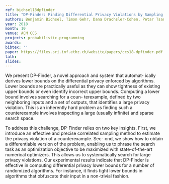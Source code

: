 ```yaml
---
ref: bichsel18dpfinder
title: "DP-Finder: Finding Differential Privacy Violations by Sampling and Optimization"
authors: Benjamin Bichsel, Timon Gehr, Dana Drachsler-Cohen, Petar Tsankov, Martin Vechev
year: 2018
month: 10
venue: ACM CCS
projects: probabilistic-programming
awards:
bibtex: ''
paper: https://files.sri.inf.ethz.ch/website/papers/ccs18-dpfinder.pdf
talk: 
slides: 
---
```


We present DP-Finder, a novel approach and system that automat- ically derives lower bounds on the differential privacy enforced by algorithms. Lower bounds are practically useful as they can show tightness of existing upper bounds or even identify incorrect upper bounds. Computing a lower bound involves searching for a coun- terexample, defined by two neighboring inputs and a set of outputs, that identifies a large privacy violation. This is an inherently hard problem as finding such a counterexample involves inspecting a large (usually infinite) and sparse search space.

To address this challenge, DP-Finder relies on two key insights. First, we introduce an effective and precise correlated sampling method to estimate the privacy violation of a counterexample. Sec- ond, we show how to obtain a differentiable version of the problem, enabling us to phrase the search task as an optimization objective to be maximized with state-of-the-art numerical optimizers. This allows us to systematically search for large privacy violations. Our experimental results indicate that DP-Finder is effective in computing differential privacy lower bounds for a number of randomized algorithms. For instance, it finds tight lower bounds in algorithms that obfuscate their input in a non-trivial fashion.
